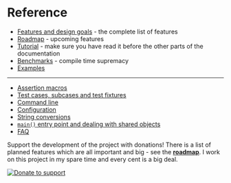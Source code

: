 Reference
=======

- [Features and design goals](features.md) - the complete list of features
- [Roadmap](roadmap.md) - upcoming features
- [Tutorial](tutorial.md) - make sure you have read it before the other parts of the documentation
- [Benchmarks](benchmarks.md) - compile time supremacy
- [Examples](../../examples)

-------------

- [Assertion macros](assertions.md)
- [Test cases, subcases and test fixtures](testcases.md)
- [Command line](commandline.md)
- [Configuration](configuration.md)
- [String conversions](stringification.md)
- [```main()``` entry point and dealing with shared objects](main.md)
- [FAQ](faq.md)

Support the development of the project with donations! There is a list of planned features which are all important and big - see the [**roadmap**](roadmap.md). I work on this project in my spare time and every cent is a big deal.

[![Donate to support](https://pledgie.com/campaigns/31280.png)](https://pledgie.com/campaigns/31280)